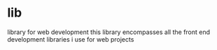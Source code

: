 # lib
library for web development
this library encompasses all the front end development libraries i use for web projects
